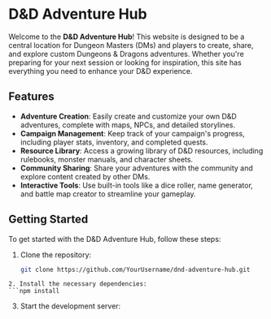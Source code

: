 # D&D Adventure Hub

Welcome to the **D&D Adventure Hub**! This website is designed to be a central location for Dungeon Masters (DMs) and players to create, share, and explore custom Dungeons & Dragons adventures. Whether you're preparing for your next session or looking for inspiration, this site has everything you need to enhance your D&D experience.

## Features

- **Adventure Creation**: Easily create and customize your own D&D adventures, complete with maps, NPCs, and detailed storylines.
- **Campaign Management**: Keep track of your campaign's progress, including player stats, inventory, and completed quests.
- **Resource Library**: Access a growing library of D&D resources, including rulebooks, monster manuals, and character sheets.
- **Community Sharing**: Share your adventures with the community and explore content created by other DMs.
- **Interactive Tools**: Use built-in tools like a dice roller, name generator, and battle map creator to streamline your gameplay.

## Getting Started

To get started with the D&D Adventure Hub, follow these steps:

1. Clone the repository:
   ```bash
   git clone https://github.com/YourUsername/dnd-adventure-hub.git
```
2. Install the necessary dependencies:
```npm install
```
3. Start the development server:
```npm start
```
